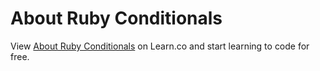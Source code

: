 # About Ruby Conditionals
<p class='util--hide'>View <a href='https://learn.co/lessons/phrg-conditional-readme'>About Ruby Conditionals</a> on Learn.co and start learning to code for free.</p>

